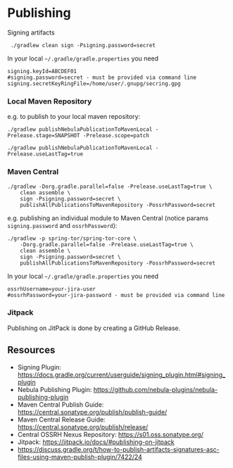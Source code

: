 
# Publishing

Signing artifacts
```
 ./gradlew clean sign -Psigning.password=secret
```

In your local `~/.gradle/gradle.properties` you need
```
signing.keyId=ABCDEF01
#signing.password=secret - must be provided via command line
signing.secretKeyRingFile=/home/user/.gnupg/secring.gpg
```


### Local Maven Repository
e.g. to publish to your local maven repository:
```
./gradlew publishNebulaPublicationToMavenLocal -Prelease.stage=SNAPSHOT -Prelease.scope=patch
```
```
./gradlew publishNebulaPublicationToMavenLocal -Prelease.useLastTag=true
```


### Maven Central
```
./gradlew -Dorg.gradle.parallel=false -Prelease.useLastTag=true \
    clean assemble \
    sign -Psigning.password=secret \
    publishAllPublicationsToMavenRepository -PossrhPassword=secret
```

e.g. publishing an individual module to Maven Central (notice params `signing.password` and `ossrhPassword`):
```
./gradlew -p spring-tor/spring-tor-core \
    -Dorg.gradle.parallel=false -Prelease.useLastTag=true \
    clean assemble \
    sign -Psigning.password=secret \
    publishAllPublicationsToMavenRepository -PossrhPassword=secret
```

In your local `~/.gradle/gradle.properties` you need
```
ossrhUsername=your-jira-user
#ossrhPassword=your-jira-password - must be provided via command line
```

### Jitpack
Publishing on JitPack is done by creating a GitHub Release.


## Resources
- Signing Plugin: https://docs.gradle.org/current/userguide/signing_plugin.html#signing_plugin
- Nebula Publishing Plugin: https://github.com/nebula-plugins/nebula-publishing-plugin
- Maven Central Publish Guide: https://central.sonatype.org/publish/publish-guide/
- Maven Central Release Guide: https://central.sonatype.org/publish/release/
- Central OSSRH Nexus Repository: https://s01.oss.sonatype.org/
- Jitpack: https://jitpack.io/docs/#publishing-on-jitpack
- https://discuss.gradle.org/t/how-to-publish-artifacts-signatures-asc-files-using-maven-publish-plugin/7422/24